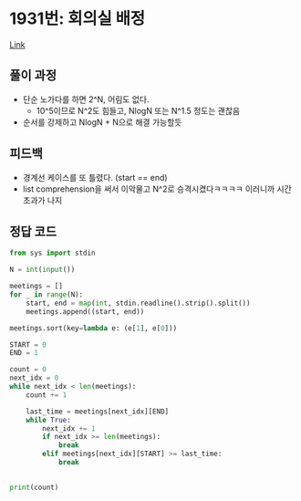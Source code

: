 # 1931번: 회의실 배정
[Link](https://www.acmicpc.net/problem/1931)

## 풀이 과정
* 단순 노가다를 하면 2^N, 어림도 없다.
  * 10^5이므로 N^2도 힘들고, NlogN 또는 N^1.5 정도는 괜찮음
* 순서를 강제하고 NlogN + N으로 해결 가능할듯

## 피드백
* 경계선 케이스를 또 틀렸다. (start == end)
* list comprehension을 써서 이악물고 N^2로 승격시켰다ㅋㅋㅋㅋ 이러니까 시간초과가 나지

## 정답 코드
```python
from sys import stdin

N = int(input())

meetings = []
for _ in range(N):
    start, end = map(int, stdin.readline().strip().split())
    meetings.append((start, end))

meetings.sort(key=lambda e: (e[1], e[0]))

START = 0
END = 1

count = 0
next_idx = 0
while next_idx < len(meetings):
    count += 1

    last_time = meetings[next_idx][END]
    while True:
        next_idx += 1
        if next_idx >= len(meetings):
            break
        elif meetings[next_idx][START] >= last_time:
            break
    

print(count)
```
